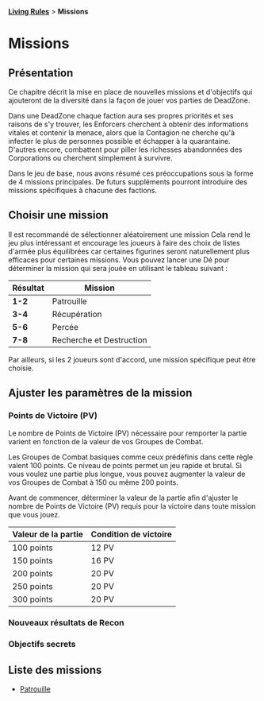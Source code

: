 **[Living Rules](../contents.md)** > **Missions**

# Missions

## Présentation
Ce chapitre décrit la mise en place de nouvelles missions et d'objectifs qui ajouteront de la diversité dans la façon de jouer vos parties de DeadZone.

Dans une DeadZone chaque faction aura ses propres priorités et ses raisons de s'y trouver, les Enforcers cherchent à obtenir des informations vitales et contenir la menace, alors que la Contagion ne cherche qu'à infecter le plus de personnes possible et échapper à la quarantaine. D'autres encore, combattent pour piller les richesses abandonnées des Corporations ou cherchent simplement à survivre.

Dans le jeu de base, nous avons résumé ces préoccupations sous la forme de 4 missions principales. De futurs suppléments pourront introduire des missions spécifiques à chacune des factions.


## Choisir une mission
Il est recommandé de sélectionner aléatoirement une mission Cela rend le jeu plus intéressant et encourage les joueurs à faire des choix de listes d'armée plus équilibrées car certaines figurines seront naturellement plus efficaces pour certaines missions. Vous pouvez lancer une Dé pour déterminer la mission qui sera jouée en utilisant le tableau suivant :

|Résultat|Mission|
|---|---|
|**1-2**|Patrouille|
|**3-4**|Récupération|
|**5-6**|Percée|
|**7-8**|Recherche et Destruction|

Par ailleurs, si les 2 joueurs sont d'accord, une mission spécifique peut être choisie.


## Ajuster les paramètres de la mission

### Points de Victoire (PV)
Le nombre de Points de Victoire (PV) nécessaire pour remporter la partie varient en fonction de la valeur de vos Groupes de Combat.

Les Groupes de Combat basiques comme ceux prédéfinis dans cette règle valent 100 points. Ce niveau de points permet un jeu rapide et brutal. Si vous voulez une partie plus longue, vous pouvez augmenter la valeur de vos Groupes de Combat à 150 ou même 200 points.

Avant de commencer, déterminer la valeur de la partie afin d'ajuster le nombre de Points de Victoire (PV) requis pour la victoire dans toute mission que vous jouez.

|Valeur de la partie|Condition de victoire|
|---|---|
|100 points|12 PV|
|150 points|16 PV|
|200 points|20 PV|
|250 points|20 PV|
|300 points|20 PV|

### Nouveaux résultats de Recon

### Objectifs secrets


## Liste des missions
+ [Patrouille](patrol/contents.md)


